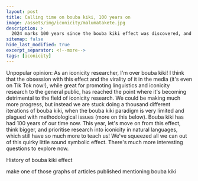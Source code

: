 ```yaml
---
layout: post
title: Calling time on bouba kiki, 100 years on
image: /assets/img/iconicity/malumatakete.jpg
description: >
  2024 marks 100 years since the bouba kiki effect was discovered, and maybe it's time to move on.
sitemap: false
hide_last_modified: true
excerpt_separator: <!--more-->
tags: [iconicity]
---
```


Unpopular opinion: As an iconicity researcher, I'm over bouba kiki! I think that the obsession with this effect and the virality of it in the media (it's even on Tik Tok now!), while great for promoting linguistics and iconicity research to the general public, has reached the point where it's becoming detrimental to the field of iconicity research. We could be making much more progress, but instead we are stuck doing a thousand different iterations of bouba kiki, when the bouba kiki paradigm is very limited and plagued with methodological issues (more on this below). Bouba kiki has had 100 years of our time now. This year, let's move on from this effect, think bigger, and prioritise research into iconicity in natural languages, which still have so much more to teach us! We've squeezed all we can out of this quirky little sound symbolic effect. There's much more interesting questions to explore now. 

<!--more-->

History of bouba kiki effect

make one of those graphs of articles published mentioning bouba kiki

